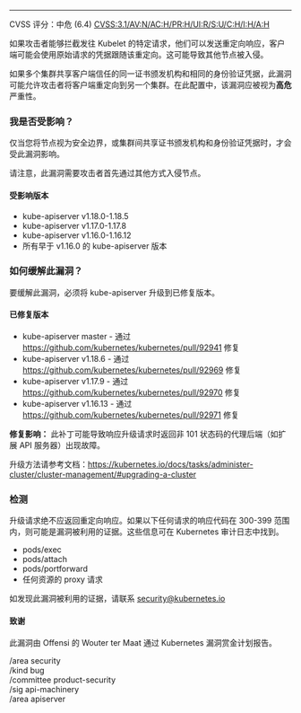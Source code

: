 ---  
CVSS 评分：中危 (6.4) [CVSS:3.1/AV:N/AC:H/PR:H/UI:R/S:U/C:H/I:H/A:H](https://www.first.org/cvss/calculator/3.1#CVSS:3.1/AV:N/AC:H/PR:H/UI:R/S:U/C:H/I:H/A:H)  

如果攻击者能够拦截发往 Kubelet 的特定请求，他们可以发送重定向响应，客户端可能会使用原始请求的凭据跟随该重定向。这可能导致其他节点被入侵。  

如果多个集群共享客户端信任的同一证书颁发机构和相同的身份验证凭据，此漏洞可能允许攻击者将客户端重定向到另一个集群。在此配置中，该漏洞应被视为**高危**严重性。  

### 我是否受影响？  

仅当您将节点视为安全边界，或集群间共享证书颁发机构和身份验证凭据时，才会受此漏洞影响。  

请注意，此漏洞需要攻击者首先通过其他方式入侵节点。  

#### 受影响版本  

- kube-apiserver v1.18.0-1.18.5  
- kube-apiserver v1.17.0-1.17.8  
- kube-apiserver v1.16.0-1.16.12  
- 所有早于 v1.16.0 的 kube-apiserver 版本  

### 如何缓解此漏洞？  

要缓解此漏洞，必须将 kube-apiserver 升级到已修复版本。  

#### 已修复版本  

- kube-apiserver master - 通过 https://github.com/kubernetes/kubernetes/pull/92941 修复  
- kube-apiserver v1.18.6 - 通过 https://github.com/kubernetes/kubernetes/pull/92969 修复  
- kube-apiserver v1.17.9 - 通过 https://github.com/kubernetes/kubernetes/pull/92970 修复  
- kube-apiserver v1.16.13 - 通过 https://github.com/kubernetes/kubernetes/pull/92971 修复  

**修复影响：** 此补丁可能导致响应升级请求时返回非 101 状态码的代理后端（如扩展 API 服务器）出现故障。  

升级方法请参考文档：https://kubernetes.io/docs/tasks/administer-cluster/cluster-management/#upgrading-a-cluster  

### 检测  

升级请求绝不应返回重定向响应。如果以下任何请求的响应代码在 300-399 范围内，则可能是漏洞被利用的证据。这些信息可在 Kubernetes 审计日志中找到。  

- pods/exec  
- pods/attach  
- pods/portforward  
- 任何资源的 proxy 请求  

如发现此漏洞被利用的证据，请联系 security@kubernetes.io  

#### 致谢  

此漏洞由 Offensi 的 Wouter ter Maat 通过 Kubernetes 漏洞赏金计划报告。  

/area security  
/kind bug  
/committee product-security  
/sig api-machinery  
/area apiserver